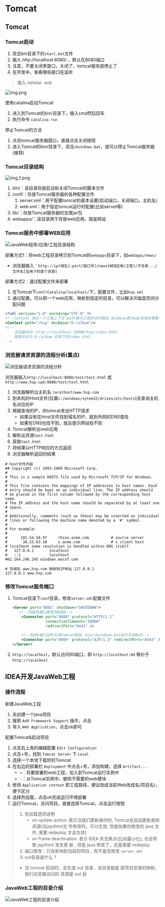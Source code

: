# Tomcat

## Tomcat

### Tomcat启动

1. 双击bin目录下的`start.bat`文件
2. 输入 http://localhost:8080/ ，默认在8080端口
3. 注意，不要关闭黑窗口，关闭了，tomcat服务就停止了
4. 在开发中，查看哪些接口在监听

> 输入 netstat -anb

![img.png](img/img.png)

使用catalina启动Tomcat

1. 进入到Tomcat的bin/目录下，输入cmd然后回车
2. 执行命令 `catalina run`

停止Tomcat的方法
1. 点击tomcat服务器窗口，直接点击关闭按钮
2. 进入Tomcat的bin/目录下，双击`shutdown.bat`，就可以停止Tomcat服务器(推荐)

### Tomcat目录结构

![img_1.png](img/img_1.png)

1. bin/：该目录存放启动和关闭Tomcat的脚本文件
2. conf/：存放Tomcat服务器的各种配置文件
   1. server.xml：用于配置tomcat的基本设置(启动端口，关闭端口，主机名)
   2. web.xml：用于指定tomcat运行时配置(比如servet等)
3. lib/：存放Tomcat服务器的支撑jar包
4. webapps/：该目录用于存放web应用，就是网站

### Tomcat服务中部署WEB应用

![JavaWeb程序/应用/工程目录结构](img/img_2.png)

部署方式1：将web工程目录拷贝到Tomcat的`webapps`目录下，如`webapps/news/`
- 浏览器输入：`http://ip[域名]:port[端口号]/news[WEB应用/工程]/子目录.../文件名[应用下的某个资源]`

部署方式2：通过配置文件来部署
1. 在Tomcat下`conf/Catalina/localhost/`下，配置文件，比如`hsp.xml`
2. 通过配置，可以把一个web应用，映射到指定的目录，可以解决次磁盘空间分配问题

```xml
<?xml version="1.0" encoding="UTF-8" ?>
<!--Context 表示一个工程上下文 path表示工程的访问路径 docBase表示web目录在哪里-->
<Context path="/hsp" docBase="D:/album"/>
<!--
    浏览器访问：http://localhost:10000/hsp/index.html
    就表示访问 D:/album 目录下的index.html
-->
```

### 浏览器请求资源的流程分析(重点)

![浏览器请求资源的流程分析](img/img_3.png)

浏览器输入`http://localhost:8080/test/test.html` 或 `http://www.hsp.cpm:8080/test/test.html`

1. 浏览器解析出主机名 `localhost/www.hsp.com`
2. 到本机的Host文件(位置`c:/windows/sytem32/drives/etc/hosts`)去查询主机名对应的IP
3. 根据查询的IP，向tomcat发出HTTP请求
   - 如果没有在Host文件找到域名的IP，就到外网的DNS查找
   - 如果在DNS也找不到，就会提示网站找不到
4. Tomcat解析出web应用
5. 解析出资源`test.html`
6. 获取`test.html`
7. 将结果以HTTP响应的方式返回
8. 浏览器解析返回的结果

```
# host文件内容
#﻿# Copyright (c) 1993-2009 Microsoft Corp.
#
# This is a sample HOSTS file used by Microsoft TCP/IP for Windows.
#
# This file contains the mappings of IP addresses to host names. Each
# entry should be kept on an individual line. The IP address should
# be placed in the first column followed by the corresponding host name.
# The IP address and the host name should be separated by at least one
# space.
#
# Additionally, comments (such as these) may be inserted on individual
# lines or following the machine name denoted by a '#' symbol.
#
# For example:
#
#      102.54.94.97     rhino.acme.com          # source server
#       38.25.63.10     x.acme.com              # x client host
# localhost name resolution is handled within DNS itself.
#	127.0.0.1       localhost
#	::1             localhost
#61.164.246.245 windown.macxf.com

# 将域名 www.hsp.com 映射到IP地址 127.0.0.1
127.0.0.1 www.hsp.com
```

### 修改Tomcat服务端口

1. Tomcat目录下`conf`目录，修改`server.xml`配置文件
   ```xml
   <Server port="8005" shutdown="SHUTDOWN">
      <!--将服务端口修改为8888-->
       <Connector port="8888" protocol="HTTP/1.1"
                  connectionTimeout="20000"
                  redirectPort="8443" />
      
       <!--8009端口监听关闭Tomcat服务，bin/shutdowm.bat执行关闭指令-->
       <Connector port="8009" protocol="AJP/1.3" redirectPort="8443" />
   </Server>
   ```
2. `http://localhost`，默认访问80端口，即 `http://localhost:80` 等价于 `http://localhost`

## IDEA开发JavaWeb工程

### 操作流程

新建JavaWeb工程
1. 先创建一个java项目
2. 搜索 `Add Framework Support` 操作，点击
3. 导入 `Web Application`，点击ok即可

配置Tomcat&启动项目
1. 点击右上角的编辑配置 `Edit Configuration`
2. 点击+号，找到 `Tomcat Server` 下 `Local`
3. 选择一个本地下载好的Tomcat
4. 在右边的部署栏 `Deployment` 中点击+号，添加构建，选择 `Artifact...`
   - `+`：将要部署的web工程，加入到Tomcat运行实例中
   - `-`：从Tomcat实例中，删除不需要的web模块
5. 修改 `Application context` 即工程路径，建议改成当前Web改成名(项目名)，便于区分
6. 选择热加载，点击ok完成运行环境部署
7. 运行Tomcat，访问项目。直接选择Tomcat，点击运行按钮

> 1. 热加载选项说明
>    - on update action: 表示当我们更新操作时, Tomcat会自动更新类和资源(当jsp/html文
>      件修改时，可以生效, 但是如果你修改的 java 文件, 需要 redeploy 才会生效)
>    - on frame deactivation: 表示 IDEA 失去焦点(比如最小化), 也会导致 jsp/html 发生更
>      新 , 但是 java 修改了，还是需要 redeploy
> 2. 端口修改：只会影响到当前的项目，而不是去修改 `server.xml`
> 3. out目录是什么？
>   - 当 tomcat 启动时，会生成 out 目录，该目录就是 原项目资源的映射，我们浏览器访问的
>      资源是 out 目

### JavaWeb工程的目录介绍

![JavaWeb工程的目录介绍](img/img_4.png)
